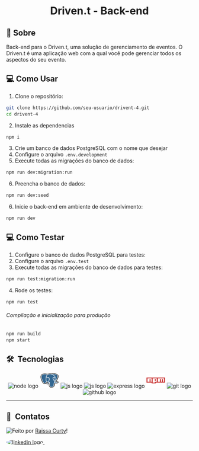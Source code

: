 <h1 align="center">Driven.t - Back-end</h1>

## 📝 Sobre

Back-end para o Driven.t, uma solução de gerenciamento de eventos.
O Driven.t é uma aplicação web com a qual você pode gerenciar todos os aspectos do seu evento.

## 💻 Como Usar

1. Clone o repositório:

```bash
git clone https://github.com/seu-usuario/drivent-4.git
cd drivent-4
```

2. Instale as dependencias

```bash
npm i
```

3. Crie um banco de dados PostgreSQL com o nome que desejar
4. Configure o arquivo `.env.development` 
5. Execute todas as migrações do banco de dados:

```bash
npm run dev:migration:run
```

6. Preencha o banco de dados:

```bash
npm run dev:seed
```

6. Inicie o back-end em ambiente de desenvolvimento:

```bash
npm run dev
```

## 💻 Como Testar

1. Configure o banco de dados PostgreSQL para testes:
2. Configure o arquivo `.env.test`
3. Execute todas as migrações do banco de dados para testes:

```bash
npm run test:migration:run
```

4. Rode os testes:

```bash
npm run test
```

###### Compilação e inicialização para produção

```bash
npm run build
npm start
```

## 🛠 &nbsp;Tecnologias
<div align="center">
<img src="https://cdn.jsdelivr.net/gh/devicons/devicon/icons/nodejs/nodejs-original.svg" height="40" width="52" alt="node logo"  />
<img height="40" width="52" alt="PostgreSQL"src="https://raw.githubusercontent.com/devicons/devicon/master/icons/postgresql/postgresql-original.svg"/>  
<img src="https://cdn.jsdelivr.net/gh/devicons/devicon/icons/javascript/javascript-original.svg" height="40" width="52" alt="js logo"  />   
<img src="https://cdn.jsdelivr.net/gh/devicons/devicon/icons/typescript/typescript-original.svg" height="40" width="52" alt="js logo"  />      
<img src="https://cdn.jsdelivr.net/gh/devicons/devicon/icons/express/express-original.svg" height="40" width="52" alt="express logo"  />
<img src="https://raw.githubusercontent.com/devicons/devicon/master/icons/npm/npm-original-wordmark.svg" height="40" width="52" alt="npm logo"  />
<img src="https://cdn.jsdelivr.net/gh/devicons/devicon/icons/git/git-original.svg" height="40" width="52" alt="git logo"  />
<img src="https://cdn.jsdelivr.net/gh/devicons/devicon/icons/github/github-original.svg" height="40" width="52" alt="github logo" />       
</div>
<hr/>

## 💬 &nbsp;Contatos
<img align="left" src="https://avatars.githubusercontent.com/curtyraissa?size=100">

Feito por [Raissa Curty](https://github.com/curtyraissa)!

<a href="https://www.linkedin.com/in/raissa-curty/" target="_blank">
    <img style="border-radius:50%;" src="https://raw.githubusercontent.com/maurodesouza/profile-readme-generator/master/src/assets/icons/social/linkedin/default.svg" width="52" height="40" alt="linkedin logo"  />
</a>&nbsp;
